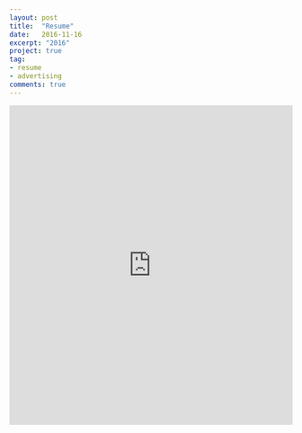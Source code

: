 ```yaml
---
layout: post
title:  "Resume"
date:   2016-11-16
excerpt: "2016"
project: true
tag:
- resume
- advertising
comments: true
---
```

<style>
.responsive-wrap iframe{ max-width: 100%;}
</style>
<div class="responsive-wrap">
<!-- this is the embed code provided by Google -->
  <iframe src="https://docs.google.com/document/d/1Y60Oa_JqE-28dJutZH-41RhG1YlbF5caHnhuyDZ1BLY/pub?embedded=true" frameborder="0" width="960" height="569" allowfullscreen="true" mozallowfullscreen="true" webkitallowfullscreen="true"></iframe>
<!-- Google embed ends -->
</div>

